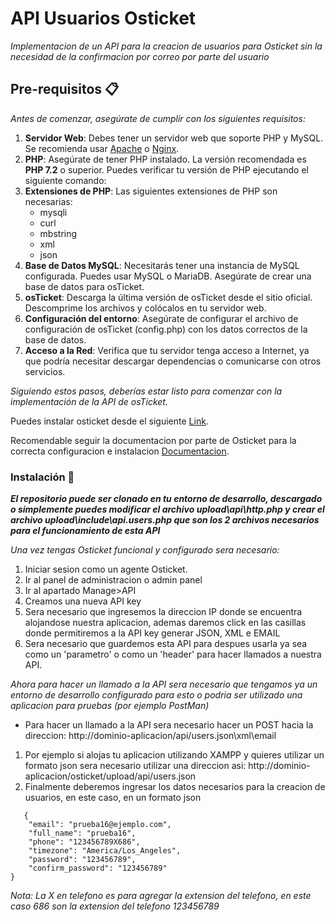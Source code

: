 # API Usuarios Osticket

_Implementacion de un API para la creacion de usuarios para Osticket sin la necesidad de la confirmacion por correo por parte del usuario_


## Pre-requisitos 📋

_Antes de comenzar, asegúrate de cumplir con los siguientes requisitos:_

1. **Servidor Web**: Debes tener un servidor web que soporte PHP y MySQL. Se recomienda usar [Apache](https://httpd.apache.org/) o [Nginx](https://nginx.org/).
2. **PHP**: Asegúrate de tener PHP instalado. La versión recomendada es **PHP 7.2** o superior. Puedes verificar tu versión de PHP ejecutando el siguiente comando:
3. **Extensiones de PHP**: Las siguientes extensiones de PHP son necesarias:
   - mysqli
   - curl
   - mbstring
   - xml
   - json
4. **Base de Datos MySQL**: Necesitarás tener una instancia de MySQL configurada. Puedes usar MySQL o MariaDB. Asegúrate de crear una base de datos para osTicket.
5. **osTicket**: Descarga la última versión de osTicket desde el sitio oficial. Descomprime los archivos y colócalos en tu servidor web.
6. **Configuración del entorno**: Asegúrate de configurar el archivo de configuración de osTicket (config.php) con los datos correctos de la base de datos.
7. **Acceso a la Red**: Verifica que tu servidor tenga acceso a Internet, ya que podría necesitar descargar dependencias o comunicarse con otros servicios.

_Siguiendo estos pasos, deberías estar listo para comenzar con la implementación de la API de osTicket._

Puedes instalar osticket desde el siguiente [Link](https://osticket.com/download/).

Recomendable seguir la documentacion por parte de Osticket para la correcta configuracion e instalacion [Documentacion](https://docs.osticket.com/en/latest/Getting%20Started/Installation.html).

### Instalación 🔧
_**El repositorio puede ser clonado en tu entorno de desarrollo, descargado o simplemente puedes modificar el archivo upload\api\http.php y crear el archivo upload\include\api.users.php que son los 2 archivos necesarios para el funcionamiento de esta API**_

_Una vez tengas Osticket funcional y configurado sera necesario:_
1. Iniciar sesion como un agente Osticket.
2. Ir al panel de administracion o admin panel
3. Ir al apartado Manage>API
4. Creamos una nueva API key
5. Sera necesario que ingresemos la direccion IP donde se encuentra alojandose nuestra aplicacion, ademas daremos click en las casillas donde permitiremos a la API key generar JSON, XML e EMAIL
6. Sera necesario que guardemos esta API para despues usarla ya sea como un 'parametro' o como un 'header' para hacer llamados a nuestra API.

_Ahora para hacer un llamado a la API sera necesario que tengamos ya un entorno de desarrollo configurado para esto o podria ser utilizado una aplicacion para pruebas (por ejemplo PostMan)_
- Para hacer un llamado a la API sera necesario hacer un POST hacia la direccion: http://dominio-aplicacion/api/users.json\xml\email
  
1. Por ejemplo si alojas tu aplicacion utilizando XAMPP y quieres utilizar un formato json sera necesario utilizar una direccion asi: http://dominio-aplicacion/osticket/upload/api/users.json
2. Finalmente deberemos ingresar los datos necesarios para la creacion de usuarios, en este caso, en un formato json
```
   {
    "email": "prueba16@ejemplo.com",
    "full_name": "prueba16",
    "phone": "123456789X686",
    "timezone": "America/Los_Angeles",
    "password": "123456789",
    "confirm_password": "123456789"
}
```
_Nota: La X en telefono es para agregar la extension del telefono, en este caso 686 son la extension del telefono 123456789_
